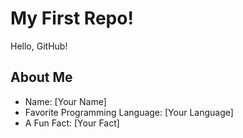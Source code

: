 # My First Repo!
Hello, GitHub!
## About Me
- Name: [Your Name]  
- Favorite Programming Language: [Your Language]  
- A Fun Fact: [Your Fact]
